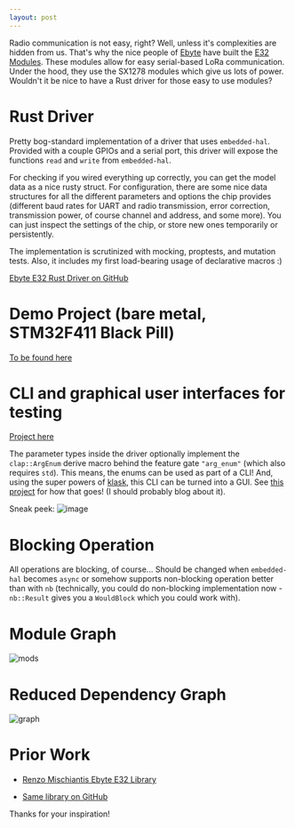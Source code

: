 ```yaml
---
layout: post
---
```


Radio communication is not easy, right? Well, unless it's complexities are hidden from us. That's why the nice people of [Ebyte](https://www.cdebyte.com/) have built the [E32 Modules](https://www.ebyte.com/en/product-view-news.html?id=108). These modules allow for easy serial-based LoRa communication. Under the hood, they use the SX1278 modules which give us lots of power. Wouldn't it be nice to have a Rust driver for those easy to use modules?

# Rust Driver

Pretty bog-standard implementation of a driver that uses `embedded-hal`. Provided with a couple GPIOs and a serial port, this driver will expose the functions `read` and `write` from `embedded-hal`.

For checking if you wired everything up correctly, you can get the model data as a nice rusty struct. For configuration, there are some nice data structures for all the different parameters and options the chip provides (different baud rates for UART and radio transmission, error correction, transmission power, of course channel and address, and some more). You can just inspect the settings of the chip, or store new ones temporarily or persistently.

The implementation is scrutinized with mocking, proptests, and mutation tests. Also, it includes my first load-bearing usage of declarative macros :)

[Ebyte E32 Rust Driver on GitHub](https://github.com/barafael/ebyte-e32-rs)

# Demo Project (bare metal, STM32F411 Black Pill)
[To be found here](https://github.com/barafael/ebyte-e32-demo)

# CLI and graphical user interfaces for testing

[Project here](https://github.com/barafael/ebyte-e32-ui)

The parameter types inside the driver optionally implement the `clap::ArgEnum` derive macro behind the feature gate `"arg_enum"` (which also requires `std`). This means, the enums can be used as part of a CLI! And, using the super powers of [klask](https://github.com/MichalGniadek/klask), this CLI can be turned into a GUI. See [this project](https://github.com/barafael/ebyte-e32-ui) for how that goes! (I should probably blog about it).

Sneak peek:
![image](https://user-images.githubusercontent.com/6966738/167720605-97b2e4d3-e759-4086-8944-60e8dd9aadc6.png)

# Blocking Operation

All operations are blocking, of course... Should be changed when `embedded-hal` becomes `async` or somehow supports non-blocking operation better than with `nb` (technically, you could do non-blocking implementation now - `nb::Result` gives you a `WouldBlock` which you could work with).

# Module Graph

![mods](https://user-images.githubusercontent.com/6966738/167720087-1b370eac-fedc-40b8-a3c1-3fa21d9b496b.png)

# Reduced Dependency Graph

![graph](https://user-images.githubusercontent.com/6966738/167720107-6ffab467-3955-4892-ba7b-68e9fea7c9e0.png)

# Prior Work

* [Renzo Mischiantis Ebyte E32 Library](https://www.mischianti.org/2019/10/21/lora-e32-device-for-arduino-esp32-or-esp8266-library-part-2/)

* [Same library on GitHub](https://github.com/xreef/LoRa_E32_Series_Library)

Thanks for your inspiration!
